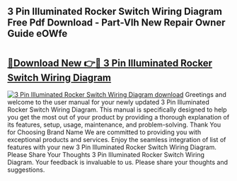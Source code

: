 ## 3 Pin Illuminated Rocker Switch Wiring Diagram Free Pdf Download - Part-Vlh New Repair Owner Guide eOWfe

# <h2><a href="http://dfrjt2.blite.top/?on=3+Pin+Illuminated+Rocker+Switch+Wiring+Diagram">🔗Download New 👉🔴 3 Pin Illuminated Rocker Switch Wiring Diagram</a></h2>

[![3 Pin Illuminated Rocker Switch Wiring Diagram download](https://i.imgur.com/lujVjoI.png)](http://dfrjt2.blite.top/?on=3+Pin+Illuminated+Rocker+Switch+Wiring+Diagram)
Greetings and welcome to the user manual for your newly updated 3 Pin Illuminated Rocker Switch Wiring Diagram. This manual is specifically designed to help you get the most out of your product by providing a thorough explanation of its features, setup, usage, maintenance, and problem-solving. Thank You for Choosing Brand Name We are committed to providing you with exceptional products and services. Enjoy the seamless integration of list of features with your new 3 Pin Illuminated Rocker Switch Wiring Diagram. Please Share Your Thoughts 3 Pin Illuminated Rocker Switch Wiring Diagram. Your feedback is invaluable to us. Please share your thoughts and suggestions.
